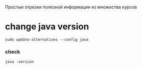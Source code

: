 Простые отрезки полезной информации из множества курсов


# change java version
```
sudo update-alternatives --config java
```
### check
```
java -version
```
